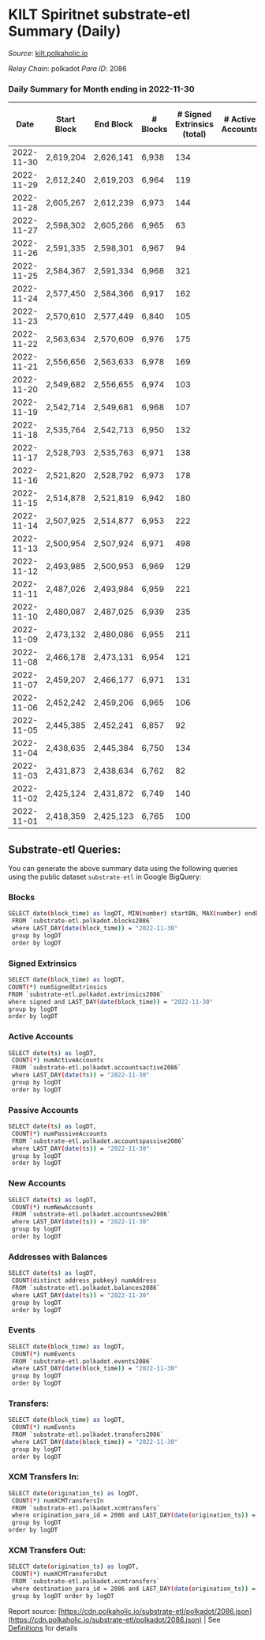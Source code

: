 # KILT Spiritnet substrate-etl Summary (Daily)

_Source_: [kilt.polkaholic.io](https://kilt.polkaholic.io)

*Relay Chain*: polkadot
*Para ID*: 2086



### Daily Summary for Month ending in 2022-11-30


| Date | Start Block | End Block | # Blocks | # Signed Extrinsics (total) | # Active Accounts | # Passive | # New | # Addresses with Balances | # Events | # Transfers | # XCM Transfers In | # XCM Transfers Out | Issues | 
| ---- | ----------- | --------- | -------- | --------------------------- | ----------------- | --------- | ----- | ------------------------- | -------- | ----------- | ------------------ | ------------------- | ------ |
| 2022-11-30 | 2,619,204 | 2,626,141 | 6,938 | 134 |  |  |  | 17,353 | 528,283 | 60  |   |   |  |
| 2022-11-29 | 2,612,240 | 2,619,203 | 6,964 | 119 |  |  |  | 17,339 | 529,712 | 56  |   |   |  |
| 2022-11-28 | 2,605,267 | 2,612,239 | 6,973 | 144 |  |  |  | 17,328 | 528,909 | 64  |   |   |  |
| 2022-11-27 | 2,598,302 | 2,605,266 | 6,965 | 63 |  |  |  | 17,317 | 527,686 | 23  |   |   |  |
| 2022-11-26 | 2,591,335 | 2,598,301 | 6,967 | 94 |  |  |  | 17,316 | 528,180 | 39  |   |   |  |
| 2022-11-25 | 2,584,367 | 2,591,334 | 6,968 | 321 |  |  |  | 17,309 | 529,593 | 241  |   |   |  |
| 2022-11-24 | 2,577,450 | 2,584,366 | 6,917 | 162 |  |  |  | 17,291 | 525,306 | 107  |   |   |  |
| 2022-11-23 | 2,570,610 | 2,577,449 | 6,840 | 105 |  |  |  | 17,273 | 518,963 | 51  |   |   |  |
| 2022-11-22 | 2,563,634 | 2,570,609 | 6,976 | 175 |  |  |  |  | 530,840 | 95  |   |   |  |
| 2022-11-21 | 2,556,656 | 2,563,633 | 6,978 | 169 |  |  |  |  | 531,416 | 81  |   |   |  |
| 2022-11-20 | 2,549,682 | 2,556,655 | 6,974 | 103 |  |  |  | 17,192 | 530,812 | 41  |   |   |  |
| 2022-11-19 | 2,542,714 | 2,549,681 | 6,968 | 107 |  |  |  |  | 530,047 | 41  |   |   |  |
| 2022-11-18 | 2,535,764 | 2,542,713 | 6,950 | 132 |  |  |  |  | 528,782 | 59  |   |   |  |
| 2022-11-17 | 2,528,793 | 2,535,763 | 6,971 | 138 |  |  |  |  | 530,814 | 74  |   |   |  |
| 2022-11-16 | 2,521,820 | 2,528,792 | 6,973 | 178 |  |  |  |  | 531,204 | 101  |   |   |  |
| 2022-11-15 | 2,514,878 | 2,521,819 | 6,942 | 180 |  |  |  | 17,116 | 529,048 | 94  |   |   |  |
| 2022-11-14 | 2,507,925 | 2,514,877 | 6,953 | 222 |  |  |  |  | 530,231 | 150  |   |   |  |
| 2022-11-13 | 2,500,954 | 2,507,924 | 6,971 | 498 |  |  |  | 17,025 | 533,710 | 399  |   |   |  |
| 2022-11-12 | 2,493,985 | 2,500,953 | 6,969 | 129 |  |  |  | 16,856 | 528,768 | 70  |   |   |  |
| 2022-11-11 | 2,487,026 | 2,493,984 | 6,959 | 221 |  |  |  |  | 528,714 | 147  |   |   |  |
| 2022-11-10 | 2,480,087 | 2,487,025 | 6,939 | 235 |  |  |  |  | 525,835 | 151  |   |   |  |
| 2022-11-09 | 2,473,132 | 2,480,086 | 6,955 | 211 |  |  |  |  | 525,513 | 149  |   |   |  |
| 2022-11-08 | 2,466,178 | 2,473,131 | 6,954 | 121 |  |  |  |  | 524,507 | 69  |   |   |  |
| 2022-11-07 | 2,459,207 | 2,466,177 | 6,971 | 131 |  |  |  | 16,766 | 524,741 | 55  |   |   |  |
| 2022-11-06 | 2,452,242 | 2,459,206 | 6,965 | 106 |  |  |  |  | 522,655 | 34  |   |   |  |
| 2022-11-05 | 2,445,385 | 2,452,241 | 6,857 | 92 |  |  |  |  | 514,146 | 28  |   |   |  |
| 2022-11-04 | 2,438,635 | 2,445,384 | 6,750 | 134 |  |  |  |  | 508,120 | 45  |   |   |  |
| 2022-11-03 | 2,431,873 | 2,438,634 | 6,762 | 82 |  |  |  |  | 508,903 | 31  |   |   |  |
| 2022-11-02 | 2,425,124 | 2,431,872 | 6,749 | 140 |  |  |  | 16,737 | 507,789 | 50  |   |   |  |
| 2022-11-01 | 2,418,359 | 2,425,123 | 6,765 | 100 |  |  |  | 16,732 | 510,106 | 33  |   |   |  |

## Substrate-etl Queries:
You can generate the above summary data using the following queries using the public dataset `substrate-etl` in Google BigQuery:

### Blocks
```bash
SELECT date(block_time) as logDT, MIN(number) startBN, MAX(number) endBN, COUNT(*) numBlocks 
 FROM `substrate-etl.polkadot.blocks2086`  
 where LAST_DAY(date(block_time)) = "2022-11-30" 
 group by logDT 
 order by logDT
```

### Signed Extrinsics
```bash
SELECT date(block_time) as logDT, 
COUNT(*) numSignedExtrinsics 
FROM `substrate-etl.polkadot.extrinsics2086`  
where signed and LAST_DAY(date(block_time)) = "2022-11-30" 
group by logDT 
order by logDT
```

### Active Accounts
```bash
SELECT date(ts) as logDT, 
 COUNT(*) numActiveAccounts 
 FROM `substrate-etl.polkadot.accountsactive2086` 
 where LAST_DAY(date(ts)) = "2022-11-30" 
 group by logDT 
 order by logDT
```

### Passive Accounts
```bash
SELECT date(ts) as logDT, 
 COUNT(*) numPassiveAccounts 
 FROM `substrate-etl.polkadot.accountspassive2086` 
 where LAST_DAY(date(ts)) = "2022-11-30" 
 group by logDT 
 order by logDT
```

### New Accounts
```bash
SELECT date(ts) as logDT, 
 COUNT(*) numNewAccounts 
 FROM `substrate-etl.polkadot.accountsnew2086` 
 where LAST_DAY(date(ts)) = "2022-11-30" 
 group by logDT
 order by logDT
```

### Addresses with Balances
```bash
SELECT date(ts) as logDT,
 COUNT(distinct address_pubkey) numAddress 
 FROM `substrate-etl.polkadot.balances2086` 
 where LAST_DAY(date(ts)) = "2022-11-30" 
 group by logDT 
 order by logDT
```

### Events
```bash
SELECT date(block_time) as logDT, 
 COUNT(*) numEvents 
 FROM `substrate-etl.polkadot.events2086` 
 where LAST_DAY(date(block_time)) = "2022-11-30" 
 group by logDT 
 order by logDT
```

### Transfers:
```bash
SELECT date(block_time) as logDT, 
 COUNT(*) numEvents 
 FROM `substrate-etl.polkadot.transfers2086` 
 where LAST_DAY(date(block_time)) = "2022-11-30" 
 group by logDT 
 order by logDT
```

### XCM Transfers In:
```bash
SELECT date(origination_ts) as logDT, 
 COUNT(*) numXCMTransfersIn 
 FROM `substrate-etl.polkadot.xcmtransfers` 
 where origination_para_id = 2086 and LAST_DAY(date(origination_ts)) = "2022-11-30" 
 group by logDT 
order by logDT
```

### XCM Transfers Out:
```bash
SELECT date(origination_ts) as logDT, 
 COUNT(*) numXCMTransfersOut 
 FROM `substrate-etl.polkadot.xcmtransfers` 
 where destination_para_id = 2086 and LAST_DAY(date(origination_ts)) = "2022-11-30" 
 group by logDT order by logDT
```


Report source: [https://cdn.polkaholic.io/substrate-etl/polkadot/2086.json](https://cdn.polkaholic.io/substrate-etl/polkadot/2086.json) | See [Definitions](/DEFINITIONS.md) for details
